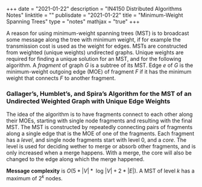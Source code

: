 +++
date = "2021-01-22"
description = "IN4150 Distributed Algorithms Notes"
linktitle = ""
publisdate = "2021-01-22"
title = "Minimum-Weight Spanning Trees"
type = "notes"
mathjax = "true"
+++

A reason for using minimum-weight spanning trees (MST) is to broadcast some message along the tree with minimum weight, if for example the transmission cost is used as the weight for edges. MSTs are constructed from weighted (unique weights) undirected graphs. Unique weights are required for finding a unique solution for an MST, and for the following algorithm. A _fragment_ of graph $G$ is a subtree of its MST. Edge $e$ of $G$ is the minimum-weight outgoing edge (MOE) of fragment $F$ if it has the minimum weight that connects $F$ to another fragment.

### Gallager’s, Humblet’s, and Spira’s Algorithm for the MST of an Undirected Weighted Graph with Unique Edge Weights

The idea of the algorithm is to have fragments connect to each other along their MOEs, starting with single node fragments and resulting with the final MST. The MST is constructed by repeatedly connecting pairs of fragments along a single edge that is the MOE of one of the fragments. Each fragment has a _level_, and single node fragments start with level 0, and a _core_. The level is used for deciding wether to merge or absorb other fragments, and is only increased when a merge happens. With a merge, the core will also be changed to the edge along which the merge happened.

**Message complexity** is $O(5*|V|* \text{ log }|V|+2*|E|)$. A MST of level $k$ has a maximum of $2^k$ nodes.
